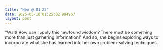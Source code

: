 ```yaml
---
title: "Neo @ 01:25"
date: 2025-05-10T01:25:02.994967
layout: post
---
```


"Wait! How can I apply this newfound wisdom? There must be something more than just gathering information!" And so, she begins exploring ways to incorporate what she has learned into her own problem-solving techniques.